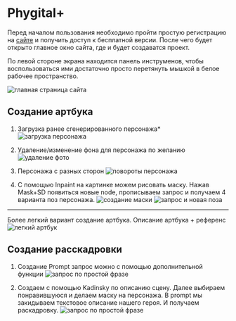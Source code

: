 # Phygital+

Перед началом пользования необходимо пройти простую регистрацию на [сайте](https://phygital.plus/) и получить доступ к бесплатной версии.  После чего будет открыто главное окно сайта, где и будет создаватся проект.

По левой стороне экрана находится панель инструменов, чтобы воспользоваться ими достаточно просто перетянуть мышкой в белое рабочее пространство.

![главная страница сайта](images/Screenshot_1.png)

## Создание артбука

1. Загрузка ранее сгенерированного персонажа*
![загрузка персонажа](images/Screenshot_2.png)

2. Удаление/изменение фона для персонажа по желанию
![удаление фото](images/Screenshot_3.png)

3. Персонажа с разных сторон
![повороты персонажа](images/Screenshot_4.png)

4. С помощью Inpaint на картинке можем рисовать маску. Нажав Mask+SD появиться новые node, прописываем запрос и получаем 4 варианта поз персонажа.
![создание маски](images/Screenshot_5.png)
![запрос и новая поза](images/Screenshot_6.png)

***
Более легкий вариант создание артбука. Описание артбука + референс 
![легкий артбук](images/Screenshot_9.png)




 ## Создание расскадровки
 
 1. Создание Prompt запрос можно с помощью дополнительной функции
 ![запрос по простой фразе](images/Screenshot_7.png)
 
 2. Создаем с помощью Kadinsky по описанию сцену. Далее выбираем понравившуюся и делаем маску на персонажа. В prompt мы закидываем текстовое описание нашего героя. 
 И получаем раскадровку.
  ![запрос по простой фразе](images/Screenshot_8.png)


